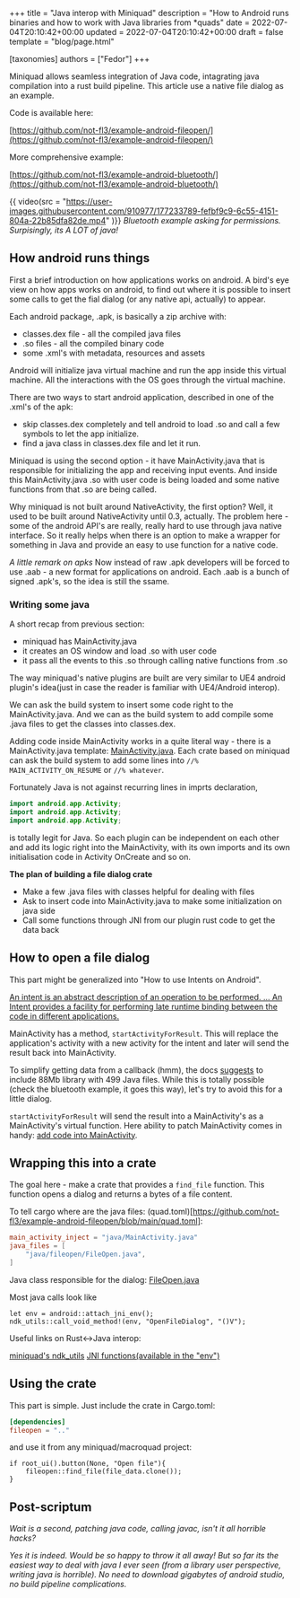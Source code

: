 +++
title = "Java interop with Miniquad"
description = "How to Android runs binaries and how to work with Java libraries from *quads"
date = 2022-07-04T20:10:42+00:00
updated = 2022-07-04T20:10:42+00:00
draft = false
template = "blog/page.html"

[taxonomies]
authors = ["Fedor"]
+++

Miniquad allows seamless integration of Java code, intagrating java compilation into a rust build pipeline. This article use a native file dialog as an example.

Code is available here: 

[https://github.com/not-fl3/example-android-fileopen/](https://github.com/not-fl3/example-android-fileopen/)

More comprehensive example: 

[https://github.com/not-fl3/example-android-bluetooth/](https://github.com/not-fl3/example-android-bluetooth/)

{{ video(src = "https://user-images.githubusercontent.com/910977/177233789-fefbf9c9-6c55-4151-804a-22b85dfa82de.mp4" )}}
*Bluetooth example asking for permissions. Surpisingly, its A LOT of java!*

## How android runs things

First a brief introduction on how applications works on android. A bird's eye view on how apps works on android, to find out where it is possible to insert some calls to get the fial dialog (or any native api, actually) to appear. 

Each android package, .apk, is basically a zip archive with:
- classes.dex file - all the compiled java files
- .so files - all the compiled binary code
- some .xml's with metadata, resources and assets

Android will initialize java virtual machine and run the app inside this virtual machine. All the interactions with the OS goes through the virtual machine. 

There are two ways to start android application, described in one of the .xml's of the apk:
- skip classes.dex completely and tell android to load .so and call a few symbols to let the app initialize.
- find a java class in classes.dex file and let it run.

Miniquad is using the second option - it have MainActivity.java that is responsible for initializing the app and receiving input events. And inside this MainActivity.java .so with user code is being loaded and some native functions from that .so are being called.

Why miniquad is not built around NativeActivity, the first option? Well, it used to be built around NativeActivity until 0.3, actually.
The problem here - some of the android API's are really, really hard to use through java native interface. So it really helps when there is an option to make a wrapper for something in Java and provide an easy to use function for a native code.

*A little remark on apks* Now instead of raw .apk developers will be forced to use .aab - a new format for applications on android. Each .aab is a bunch of signed .apk's, so the idea is still the ssame.

### Writing some java

A short recap from previous section:
- miniquad has MainActivity.java
- it creates an OS window and load .so with user code
- it pass all the events to this .so through calling native functions from .so

The way miniquad's native plugins are built are very similar to UE4 android plugin's idea(just in case the reader is familiar with UE4/Android interop).

We can ask the build system to insert some code right to the MainActivity.java. And we can as the build system to add compile some .java files to get the classes into classes.dex.

Adding code inside MainActivity works in a quite literal way - there is a MainActivity.java template: [MainActivity.java](https://github.com/not-fl3/miniquad/blob/master/java/MainActivity.java). Each crate based on miniquad can ask the build system to add some lines into `//% MAIN_ACTIVITY_ON_RESUME` or `//% whatever`.

Fortunately Java is not against recurring lines in imprts declaration,
```java
import android.app.Activity;
import android.app.Activity;
import android.app.Activity;
```

is totally legit for Java. So each plugin can be independent on each other and add its logic right into the MainActivity, with its own imports and its own initialisation code in Activity OnCreate and so on.

**The plan of building a file dialog crate**

- Make a few .java files with classes helpful for dealing with files  
- Ask to insert code into MainActivity.java to make some initialization on java side
- Call some functions through JNI from our plugin rust code to get the data back

## How to open a file dialog

This part might be generalized into "How to use Intents on Android". 

[An intent is an abstract description of an operation to be performed. ... An Intent provides a facility for performing late runtime binding between the code in different applications.](https://developer.android.com/reference/android/content/Intent)

MainActivity has a method, `startActivityForResult`. This will replace the application's activity with a new activity for the intent and later will send the result back into MainActivity.

To simplify getting data from a callback (hmm), the docs [suggests](https://developer.android.com/training/basics/intents/result) to include 88Mb library with 499 Java files. While this is totally possible (check the bluetooth example, it goes this way), let's try to avoid this for a little dialog.

`startActivityForResult` will send the result into a MainActivity's as a MainActivity's virtual function. Here ability to patch MainActivity comes in handy: [add code into MainActivity](https://github.com/not-fl3/example-android-fileopen/blob/main/java/MainActivity.java).

## Wrapping this into a crate

The goal here - make a crate that provides a `find_file` function. This function opens a dialog and returns a bytes of a file content.

To tell cargo where are the java files: 
(quad.toml)[https://github.com/not-fl3/example-android-fileopen/blob/main/quad.toml]:

```toml
main_activity_inject = "java/MainActivity.java"
java_files = [
    "java/fileopen/FileOpen.java",
]
```

Java class responsible for the dialog: [FileOpen.java](https://github.com/not-fl3/example-android-fileopen/blob/main/java/fileopen/FileOpen.java#L16)

Most java calls look like 

```
let env = android::attach_jni_env();
ndk_utils::call_void_method!(env, "OpenFileDialog", "()V");
```

Useful links on Rust<->Java interop:

[miniquad's ndk_utils](https://github.com/not-fl3/miniquad/blob/master/src/native/android/ndk_utils.rs)
[JNI functions(available in the "env")](https://docs.oracle.com/javase/7/docs/technotes/guides/jni/spec/functions.html)

## Using the crate 

This part is simple. 
Just include the crate in Cargo.toml: 

```toml
[dependencies]
fileopen = ".."
```

and use it from any miniquad/macroquad project:

```
if root_ui().button(None, "Open file"){
    fileopen::find_file(file_data.clone());
}
```

## Post-scriptum

*Wait is a second, patching java code, calling javac, isn't it all horrible hacks?*

*Yes it is indeed. Would be so happy to throw it all away! But so far its the easiest way to deal with java I ever seen (from a library user perspective, writing java is horrible). No need to download gigabytes of android studio, no build pipeline complications.*
